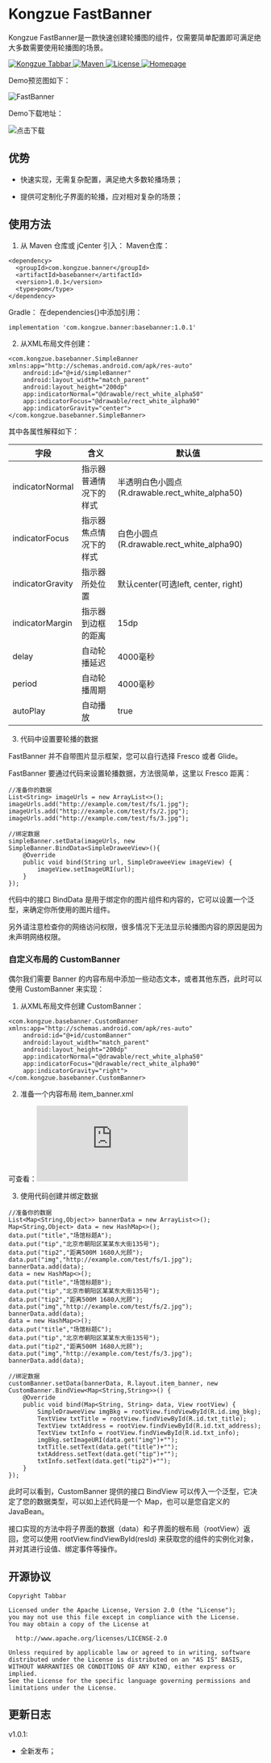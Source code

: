 # Kongzue FastBanner
Kongzue FastBanner是一款快速创建轮播图的组件，仅需要简单配置即可满足绝大多数需要使用轮播图的场景。

<a href="https://github.com/kongzue/FastBanner/">
<img src="https://img.shields.io/badge/FastBanner-1.0.1-green.svg" alt="Kongzue Tabbar">
</a>
<a href="https://bintray.com/myzchh/maven/Banner,1.0.1/link">
<img src="https://img.shields.io/badge/Maven-1.0.1-blue.svg" alt="Maven">
</a>
<a href="http://www.apache.org/licenses/LICENSE-2.0">
<img src="https://img.shields.io/badge/License-Apache%202.0-red.svg" alt="License">
</a>
<a href="http://www.kongzue.com">
<img src="https://img.shields.io/badge/Homepage-Kongzue.com-brightgreen.svg" alt="Homepage">
</a>

Demo预览图如下：

![FastBanner](https://github.com/kongzue/FastBanner/raw/master/banner_preview.png)

Demo下载地址：

![点击下载](https://fir.im/fasebanner)

## 优势

- 快速实现，无需复杂配置，满足绝大多数轮播场景；

- 提供可定制化子界面的轮播，应对相对复杂的场景；

## 使用方法

1) 从 Maven 仓库或 jCenter 引入：
Maven仓库：
```
<dependency>
  <groupId>com.kongzue.banner</groupId>
  <artifactId>basebanner</artifactId>
  <version>1.0.1</version>
  <type>pom</type>
</dependency>
```
Gradle：
在dependencies{}中添加引用：
```
implementation 'com.kongzue.banner:basebanner:1.0.1'
```

2) 从XML布局文件创建：
```
<com.kongzue.basebanner.SimpleBanner xmlns:app="http://schemas.android.com/apk/res-auto"
    android:id="@+id/simpleBanner"
    android:layout_width="match_parent"
    android:layout_height="200dp"
    app:indicatorNormal="@drawable/rect_white_alpha50"
    app:indicatorFocus="@drawable/rect_white_alpha90"
    app:indicatorGravity="center">
</com.kongzue.basebanner.SimpleBanner>
```

其中各属性解释如下：

字段 | 含义 | 默认值
---|---|---
indicatorNormal  | 指示器普通情况下的样式  | 半透明白色小圆点(R.drawable.rect_white_alpha50)
indicatorFocus  | 指示器焦点情况下的样式  | 白色小圆点(R.drawable.rect_white_alpha90)
indicatorGravity | 指示器所处位置  | 默认center(可选left, center, right)
indicatorMargin  | 指示器到边框的距离  | 15dp
delay  | 自动轮播延迟  | 4000毫秒
period  | 自动轮播周期  | 4000毫秒
autoPlay  | 自动播放  | true

3) 代码中设置要轮播的数据

FastBanner 并不自带图片显示框架，您可以自行选择 Fresco 或者 Glide。

FastBanner 要通过代码来设置轮播数据，方法很简单，这里以 Fresco 距离：
```
//准备你的数据
List<String> imageUrls = new ArrayList<>();
imageUrls.add("http://example.com/test/fs/1.jpg");
imageUrls.add("http://example.com/test/fs/2.jpg");
imageUrls.add("http://example.com/test/fs/3.jpg");

//绑定数据
simpleBanner.setData(imageUrls, new SimpleBanner.BindData<SimpleDraweeView>(){
    @Override
    public void bind(String url, SimpleDraweeView imageView) {
        imageView.setImageURI(url);
    }
});
```
代码中的接口 BindData 是用于绑定你的图片组件和内容的，它可以设置一个泛型，来确定你所使用的图片组件。

另外请注意检查你的网络访问权限，很多情况下无法显示轮播图内容的原因是因为未声明网络权限。

### 自定义布局的 CustomBanner

偶尔我们需要 Banner 的内容布局中添加一些动态文本，或者其他东西，此时可以使用 CustomBanner 来实现：

1) 从XML布局文件创建 CustomBanner：
```
<com.kongzue.basebanner.CustomBanner xmlns:app="http://schemas.android.com/apk/res-auto"
    android:id="@+id/customBanner"
    android:layout_width="match_parent"
    android:layout_height="200dp"
    app:indicatorNormal="@drawable/rect_white_alpha50"
    app:indicatorFocus="@drawable/rect_white_alpha90"
    app:indicatorGravity="right">
</com.kongzue.basebanner.CustomBanner>
```

2) 准备一个内容布局 item_banner.xml 

可查看：![范例代码](https://github.com/kongzue/FastBanner/blob/master/app/src/main/res/layout/item_banner.xml)

3) 使用代码创建并绑定数据
```
//准备你的数据
List<Map<String,Object>> bannerData = new ArrayList<>();
Map<String,Object> data = new HashMap<>();
data.put("title","场馆标题A");
data.put("tip","北京市朝阳区某某东大街135号");
data.put("tip2","距离500M 1680人光顾");
data.put("img","http://example.com/test/fs/1.jpg");
bannerData.add(data);
data = new HashMap<>();
data.put("title","场馆标题B");
data.put("tip","北京市朝阳区某某东大街135号");
data.put("tip2","距离500M 1680人光顾");
data.put("img","http://example.com/test/fs/2.jpg");
bannerData.add(data);
data = new HashMap<>();
data.put("title","场馆标题C");
data.put("tip","北京市朝阳区某某东大街135号");
data.put("tip2","距离500M 1680人光顾");
data.put("img","http://example.com/test/fs/3.jpg");
bannerData.add(data);

//绑定数据
customBanner.setData(bannerData, R.layout.item_banner, new CustomBanner.BindView<Map<String,String>>() {
    @Override
    public void bind(Map<String, String> data, View rootView) {
        SimpleDraweeView imgBkg = rootView.findViewById(R.id.img_bkg);
        TextView txtTitle = rootView.findViewById(R.id.txt_title);
        TextView txtAddress = rootView.findViewById(R.id.txt_address);
        TextView txtInfo = rootView.findViewById(R.id.txt_info);
        imgBkg.setImageURI(data.get("img")+"");
        txtTitle.setText(data.get("title")+"");
        txtAddress.setText(data.get("tip")+"");
        txtInfo.setText(data.get("tip2")+"");
    }
});
```
此时可以看到，CustomBanner 提供的接口 BindView 可以传入一个泛型，它决定了您的数据类型，可以如上述代码是一个 Map，也可以是您自定义的 JavaBean。

接口实现的方法中将子界面的数据（data）和子界面的根布局（rootView）返回，您可以使用 rootView.findViewById(resId) 来获取您的组件的实例化对象，并对其进行设值、绑定事件等操作。

## 开源协议
```
Copyright Tabbar

Licensed under the Apache License, Version 2.0 (the "License");
you may not use this file except in compliance with the License.
You may obtain a copy of the License at

  http://www.apache.org/licenses/LICENSE-2.0

Unless required by applicable law or agreed to in writing, software
distributed under the License is distributed on an "AS IS" BASIS,
WITHOUT WARRANTIES OR CONDITIONS OF ANY KIND, either express or implied.
See the License for the specific language governing permissions and
limitations under the License.
```

## 更新日志
v1.0.1:
- 全新发布；


